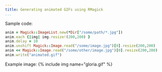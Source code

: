 ```yaml
---
title: Generating animated GIFs using RMagick
...
```


Sample code:

```ruby
anim = Magick::ImageList.new(*Dir["/some/path/*.jpg"])
anim.each {|img| img.resize!(200,200) }
anim.delay = 10
anim.unshift Magick::Image.read("/some/image.jpg")[0].resize(200,200)
anim << Magick::Image.read("/some/other/image.jpg")[0].resize(200,200)
anim.write("animated.gif")
```

Example image:
{% include img name="gloria.gif" %}
